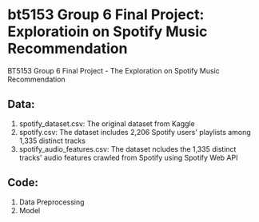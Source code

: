 # bt5153 Group 6 Final Project: Exploratioin on Spotify Music Recommendation
BT5153 Group 6  Final Project - The Exploration on Spotify Music Recommendation

## Data:
1. spotify_dataset.csv: The original dataset from Kaggle
2. spotify.csv: The dataset includes 2,206 Spotify users' playlists among 1,335 distinct tracks
3. spotify_audio_features.csv: The dataset ncludes the 1,335 distinct tracks' audio features crawled from Spotify using Spotify Web API

## Code:
1. Data Preprocessing
2. Model
